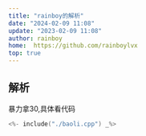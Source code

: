 ```yaml
---
title: "rainboy的解析"
date: "2024-02-09 11:08"
update: "2023-02-09 11:08"
author: rainboy
home:  https://github.com/rainboylvx
top: true
---
```


## 解析

暴力拿30,具体看代码

```cpp
<%- include("./baoli.cpp") _%>
```


